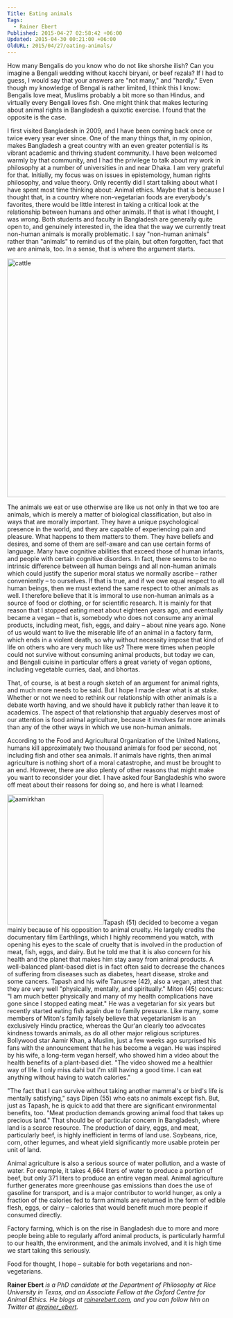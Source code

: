 ```yaml
---
Title: Eating animals
Tags:
  - Rainer Ebert
Published: 2015-04-27 02:58:42 +06:00
Updated: 2015-04-30 00:21:00 +06:00
OldURL: 2015/04/27/eating-animals/
---
```


How many Bengalis do you know who do not like shorshe ilish? Can you imagine a Bengali wedding without kacchi biryani, or beef rezala? If I had to guess, I would say that your answers are "not many," and "hardly." Even though my knowledge of Bengal is rather limited, I think this I know: Bengalis love meat, Muslims probably a bit more so than Hindus, and virtually every Bengali loves fish. One might think that makes lecturing about animal rights in Bangladesh a quixotic exercise. I found that the opposite is the case.

I first visited Bangladesh in 2009, and I have been coming back once or twice every year ever since. One of the many things that, in my opinion, makes Bangladesh a great country with an even greater potential is its vibrant academic and thriving student community. I have been welcomed warmly by that community, and I had the privilege to talk about my work in philosophy at a number of universities in and near Dhaka. I am very grateful for that. Initially, my focus was on issues in epistemology, human rights philosophy, and value theory. Only recently did I start talking about what I have spent most time thinking about: Animal ethics. Maybe that is because I thought that, in a country where non-vegetarian foods are everybody's favorites, there would be little interest in taking a critical look at the relationship between humans and other animals. If that is what I thought, I was wrong. Both students and faculty in Bangladesh are generally quite open to, and genuinely interested in, the idea that the way we currently treat non-human animals is morally problematic. I say "non-human animals" rather than "animals" to remind us of the plain, but often forgotten, fact that we are animals, too. In a sense, that is where the argument starts.

<img src="https://enblog.muktomona.com/wp-content/uploads/2015/04/cattle.jpg" alt="cattle" width="915" height="550" class="aligncenter size-full wp-image-3747" />

The animals we eat or use otherwise are like us not only in that we too are animals, which is merely a matter of biological classification, but also in ways that are morally important. They have a unique psychological presence in the world, and they are capable of experiencing pain and pleasure. What happens to them matters to them. They have beliefs and desires, and some of them are self-aware and can use certain forms of language. Many have cognitive abilities that exceed those of human infants, and people with certain cognitive disorders. In fact, there seems to be no intrinsic difference between all human beings and all non-human animals which could justify the superior moral status we normally ascribe – rather conveniently – to ourselves. If that is true, and if we owe equal respect to all human beings, then we must extend the same respect to other animals as well. I therefore believe that it is immoral to use non-human animals as a source of food or clothing, or for scientific research. It is mainly for that reason that I stopped eating meat about eighteen years ago, and eventually became a vegan – that is, somebody who does not consume any animal products, including meat, fish, eggs, and dairy – about nine years ago. None of us would want to live the miserable life of an animal in a factory farm, which ends in a violent death, so why without necessity impose that kind of life on others who are very much like us? There were times when people could not survive without consuming animal products, but today we can, and Bengali cuisine in particular offers a great variety of vegan options, including vegetable curries, daal, and bhortas.

That, of course, is at best a rough sketch of an argument for animal rights, and much more needs to be said. But I hope I made clear what is at stake. Whether or not we need to rethink our relationship with other animals is a debate worth having, and we should have it publicly rather than leave it to academics. The aspect of that relationship that arguably deserves most of our attention is food animal agriculture, because it involves far more animals than any of the other ways in which we use non-human animals.

According to the Food and Agricultural Organization of the United Nations, humans kill approximately two thousand animals for food per second, not including fish and other sea animals. If animals have rights, then animal agriculture is nothing short of a moral catastrophe, and must be brought to an end. However, there are also plenty of other reasons that might make you want to reconsider your diet. I have asked four Bangladeshis who swore off meat about their reasons for doing so, and here is what I learned:

<img src="https://enblog.muktomona.com/wp-content/uploads/2015/04/aamirkhan-222x300.jpg" alt="aamirkhan" width="222" height="300" class="alignleft size-medium wp-image-3748" />Tapash (51) decided to become a vegan mainly because of his opposition to animal cruelty. He largely credits the documentary film Earthlings, which I highly recommend you watch, with opening his eyes to the scale of cruelty that is involved in the production of meat, fish, eggs, and dairy. But he told me that it is also concern for his health and the planet that makes him stay away from animal products. A well-balanced plant-based diet is in fact often said to decrease the chances of suffering from diseases such as diabetes, heart disease, stroke and some cancers. Tapash and his wife Tanusree (42), also a vegan, attest that they are very well "physically, mentally, and spiritually." Miton (45) concurs: "I am much better physically and many of my health complications have gone since I stopped eating meat." He was a vegetarian for six years but recently started eating fish again due to family pressure. Like many, some members of Miton's family falsely believe that vegetarianism is an exclusively Hindu practice, whereas the Qur'an clearly too advocates kindness towards animals, as do all other major religious scriptures. Bollywood star Aamir Khan, a Muslim, just a few weeks ago surprised his fans with the announcement that he has become a vegan. He was inspired by his wife, a long-term vegan herself, who showed him a video about the health benefits of a plant-based diet. "The video showed me a healthier way of life. I only miss dahi but I'm still having a good time. I can eat anything without having to watch calories."

"The fact that I can survive without taking another mammal's or bird's life is mentally satisfying," says Dipen (55) who eats no animals except fish. But, just as Tapash, he is quick to add that there are significant environmental benefits, too. "Meat production demands growing animal food that takes up precious land." That should be of particular concern in Bangladesh, where land is a scarce resource. The production of dairy, eggs, and meat, particularly beef, is highly inefficient in terms of land use. Soybeans, rice, corn, other legumes, and wheat yield significantly more usable protein per unit of land.

Animal agriculture is also a serious source of water pollution, and a waste of water. For example, it takes 4,664 liters of water to produce a portion of beef, but only 371 liters to produce an entire vegan meal. Animal agriculture further generates more greenhouse gas emissions than does the use of gasoline for transport, and is a major contributor to world hunger, as only a fraction of the calories fed to farm animals are returned in the form of edible flesh, eggs, or dairy – calories that would benefit much more people if consumed directly.

Factory farming, which is on the rise in Bangladesh due to more and more people being able to regularly afford animal products, is particularly harmful to our health, the environment, and the animals involved, and it is high time we start taking this seriously.

Food for thought, I hope – suitable for both vegetarians and non-vegetarians.


<strong>Rainer Ebert</strong> <em>is a PhD candidate at the Department of Philosophy at Rice University in Texas, and an Associate Fellow at the Oxford Centre for Animal Ethics. He blogs at <a href="https://rainerebert.com/" target="_blank">rainerebert.com</a>, and you can follow him on Twitter at <a href="https://twitter.com/rainer_ebert" target="_blank">@rainer_ebert</a>.</em>
